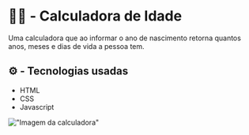 # 👨‍💻 - Calculadora de Idade  
  
Uma calculadora que ao informar o ano de nascimento retorna  quantos anos, meses e dias de vida a pessoa tem.
  
## ⚙ - Tecnologias usadas  
  
* HTML
* CSS
* Javascript
  
!["Imagem da calculadora"]("assets/img/Calculadora.png")